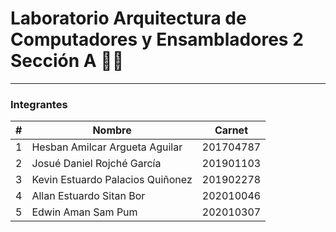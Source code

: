 # Laboratorio Arquitectura de Computadores y Ensambladores 2 Sección A 👨‍💻 
---
### Integrantes 
| # | Nombre                                | Carnet    |
|---|---------------------------------------|-----------|
| 1 | Hesban Amilcar Argueta Aguilar        | 201704787 |
| 2 | Josué Daniel Rojché García            | 201901103 |
| 3 | Kevin Estuardo Palacios Quiñonez      | 201902278 |
| 4 | Allan Estuardo Sitan Bor              | 202010046 |
| 5 | Edwin Aman Sam Pum                    | 202010307 |
